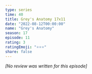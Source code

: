 ```yaml
---
type: series
time: 40
title: Grey's Anatomy 17x11
date: "2022-08-12T00:00:00"
name: "Grey's Anatomy"
season: 17
episode: 11
rating: 3
ratingEmoji: "⭐️⭐️⭐️"
share: false
---
```


_[No review was written for this episode]_
